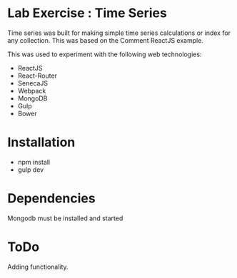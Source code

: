 # Lab Exercise : Time Series

Time series was built for making simple time series calculations or index for any collection.  This was based on the Comment ReactJS example.

This was used to experiment with the following web technologies:

- ReactJS
- React-Router
- SenecaJS
- Webpack
- MongoDB
- Gulp
- Bower




# Installation

- npm install
- gulp dev

# Dependencies
Mongodb must be installed and started


# ToDo

Adding functionality.





